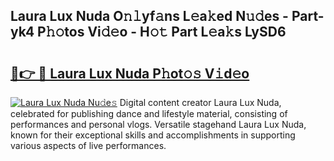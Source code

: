 ## Laura Lux Nuda O𝚗𝚕yf𝚊ns L𝚎a𝚔ed N𝚞𝚍es - Part-yk4 P𝚑𝚘tos Vi𝚍𝚎o - H𝚘𝚝 Part L𝚎a𝚔s LySD6

# <h2><a href="http://kf6cc1.oniu.top/?m=Laura+Lux+Nuda">🔗👉 🔴 Laura Lux Nuda P𝚑ot𝚘𝚜 V𝚒d𝚎o</a></h2>

[![Laura Lux Nuda Nu𝚍e𝚜](https://i.imgur.com/0qMVB7G.gif)](http://kf6cc1.oniu.top/?m=Laura+Lux+Nuda)
Digital content creator Laura Lux Nuda, celebrated for publishing dance and lifestyle material, consisting of performances and personal vlogs. Versatile stagehand Laura Lux Nuda, known for their exceptional skills and accomplishments in supporting various aspects of live performances.  
